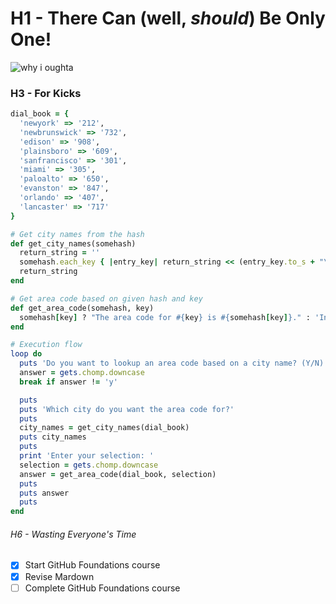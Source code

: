 # H1 - There Can (well, _should_) Be Only One!

![why i oughta](https://user-images.githubusercontent.com/19803303/226885307-27825b9b-b855-439e-94c6-5b1942a85fef.gif)

### H3 - For Kicks

```ruby
dial_book = {
  'newyork' => '212',
  'newbrunswick' => '732',
  'edison' => '908',
  'plainsboro' => '609',
  'sanfrancisco' => '301',
  'miami' => '305',
  'paloalto' => '650',
  'evanston' => '847',
  'orlando' => '407',
  'lancaster' => '717'
}

# Get city names from the hash
def get_city_names(somehash)
  return_string = ''
  somehash.each_key { |entry_key| return_string << (entry_key.to_s + "\n") }
  return_string
end

# Get area code based on given hash and key
def get_area_code(somehash, key)
  somehash[key] ? "The area code for #{key} is #{somehash[key]}." : 'Invalid choice'
end

# Execution flow
loop do
  puts 'Do you want to lookup an area code based on a city name? (Y/N)'
  answer = gets.chomp.downcase
  break if answer != 'y'

  puts
  puts 'Which city do you want the area code for?'
  puts
  city_names = get_city_names(dial_book)
  puts city_names
  puts
  print 'Enter your selection: '
  selection = gets.chomp.downcase
  answer = get_area_code(dial_book, selection)
  puts
  puts answer
  puts
end
```

###### H6 - Wasting Everyone's Time

- [x] Start GitHub Foundations course
- [x] Revise Mardown
- [ ] Complete GitHub Foundations course
